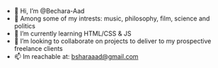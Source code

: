 - 👋 Hi, I’m @Bechara-Aad
- 👀 Among some of my intrests: music, philosophy, film, science and politics
- 🌱 I’m currently learning HTML/CSS & JS
- 💞️ I’m looking to collaborate on projects to deliver to my prospective freelance clients
- 📫 Im reachable at: bsharaaad@gmail.com
